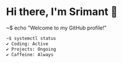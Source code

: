 # Hi there, I'm Srimant 👋

~$ echo "Welcome to my GitHub profile!"
```bash
~$ systemctl status
✔️ Coding: Active
✔️ Projects: Ongoing
✔️ Caffeine: Always
